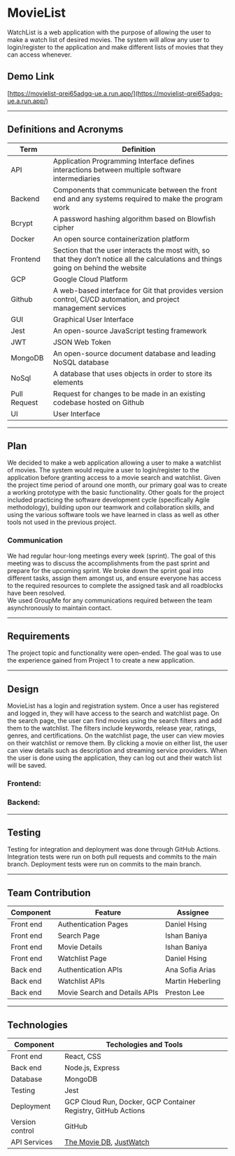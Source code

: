 # MovieList

WatchList is a web application with the purpose of allowing the user to make a watch list of desired movies. The system will allow any user to login/register to the application and make different lists of movies that they can access whenever.

## Demo Link

[https://movielist-qrei65adgq-ue.a.run.app/](https://movielist-qrei65adgq-ue.a.run.app/)

<hr />

## Definitions and Acronyms

| Term         | Definition                                                                                                                           |
| ------------ | ------------------------------------------------------------------------------------------------------------------------------------ |
| API          | Application Programming Interface defines interactions between multiple software intermediaries                                      |
| Backend      | Components that communicate between the front end and any systems required to make the program work                                  |
| Bcrypt       | A password hashing algorithm based on Blowfish cipher                                                                                |
| Docker       | An open source containerization platform                                                                                             |
| Frontend     | Section that the user interacts the most with, so that they don’t notice all the calculations and things going on behind the website |
| GCP          | Google Cloud Platform                                                                                                                |
| Github       | A web-based interface for Git that provides version control, CI/CD automation, and project management services                       |
| GUI          | Graphical User Interface                                                                                                             |
| Jest         | An open-source JavaScript testing framework                                                                                          |
| JWT          | JSON Web Token                                                                                                                       |
| MongoDB      | An open-source document database and leading NoSQL database                                                                          |
| NoSql        | A database that uses objects in order to store its elements                                                                          |
| Pull Request | Request for changes to be made in an existing codebase hosted on Github                                                              |
| UI           | User Interface                                                                                                                       |

<hr />

## Plan

We decided to make a web application allowing a user to make a watchlist of movies. The system would require a user to login/register to the application before granting access to a movie search and watchlist. Given the project time period of around one month, our primary goal was to create a working prototype with the basic functionality. Other goals for the project included practicing the software development cycle (specifically Agile methodology), building upon our teamwork and collaboration skills, and using the various software tools we have learned in class as well as other tools not used in the previous project.

### Communication

We had regular hour-long meetings every week (sprint). The goal of this meeting was to discuss the accomplishments from the past sprint and prepare for the upcoming sprint. We broke down the sprint goal into different tasks, assign them amongst us, and ensure everyone has access to the required resources to complete the assigned task and all roadblocks have been resolved. <br />
We used GroupMe for any communications required between the team asynchronously to maintain contact.

<!-- ### Risk Management

#### Risk Identification

| Risk                                        | Probability | Severity | Description                                                                                                                                                                                                                                                                                                     |
| ------------------------------------------- | ----------- | -------- | --------------------------------------------------------------------------------------------------------------------------------------------------------------------------------------------------------------------------------------------------------------------------------------------------------------- |
| Running out of GCP credits                  | Low         | High     | We are using GCP products such as GCP Cloud Run and Container Registry. We could run out of GCP credits due to high usage, and this would affect running our application properly. Worst case scenario, our application could even stop completely.                                                             |
| Inefficient communication                   | Low         | High     | This can lead to conflicts and possibly missing deadlines. Without effective communication, it will be hard to address or tackle any roadblocks that we might encounter.                                                                                                                                        |
| Unauthorized access to pages and API routes | Medium      | High     | We want to limit unauthorized users from using our application. If not, someone else could simply misuse our application for their purpose such as potentially use our APIs to serve their applications.                                                                                                        |
| Poor Code Quality                           | Low         | High     | This can be the result of unoptimized and buggy code. As a result, the application might not be maintainable. Similarly, unoptimized code can rack up the fee on Cloud Run and Contrainer Registry. It can introduce some serious security vulnerabilities that others could potentially exploit to cause harm. |

#### Mitigation Plan

Some steps that we took to mitigate the risks are:

1. Running out of GCP credits

   We are currently using GCP for Cloud Run and Container Registry. These services are not completely free, we might run of our credits over time. Hence it is important that we use these services optimally. We are using cache on client side to reduce the usage of Cloud Run. This improved the performance of our application greatly. In addition, we made sure we allocated only required resources and optimize the application such that new instances are not created unnecessarily to handle increasing user traffic.

2. Inefficient communication

   To promote communication, we constantly checked in with each other to track each other’s progress. Effective communication helped tackle issues quickly and in time. We used chat messages frequently to update each other about the progress and ask for help if required.

3. Unauthorized access to pages and API routes

   Except for authentication API routes and pages, all other routes and pages were made private by default. We used JWT for both authentication and authorization purposes. Anytime a request was made to a private page or a route, we checked for a valid JWT. If JWT is not provided, is invalid, or is expired, the request is rejected.

4. Poor Code Quality

   For each pull request, we did code reviews and changes were committed to the `main` branch after atleast one other team member approved. We used GitHub action to run all existing test to ensure no breaking chages were introduced. -->

<hr />

## Requirements

The project topic and functionality were open-ended. The goal was to use the experience gained from Project 1 to create a new application.

<hr />

## Design

MovieList has a login and registration system. Once a user has registered and logged in, they will have access to the search and watchlist page. On the search page, the user can find movies using the search filters and add them to the watchlist. The filters include keywords, release year, ratings, genres, and certifications. On the watchlist page, the user can view movies on their watchlist or remove them. By clicking a movie on either list, the user can view details such as description and streaming service providers. When the user is done using the application, they can log out and their watch list will be saved.

### Frontend:

### Backend:

<hr />

## Testing

Testing for integration and deployment was done through GitHub Actions. Integration tests were run on both pull requests and commits to the main branch. Deployment tests were run on commits to the main branch.

<hr />

## Team Contribution

| Component | Feature                       | Assignee         |
| --------- | ----------------------------- | ---------------- |
| Front end | Authentication Pages          | Daniel Hsing     |
| Front end | Search Page                   | Ishan Baniya     |
| Front end | Movie Details                 | Ishan Baniya     |
| Front end | Watchlist Page                | Daniel Hsing     |
| Back end  | Authentication APIs           | Ana Sofia Arias  |
| Back end  | Watchlist APIs                | Martin Heberling |
| Back end  | Movie Search and Details APIs | Preston Lee      |

<hr />

## Technologies

| Component       | Techologies and Tools                                                                                                                  |
| --------------- | -------------------------------------------------------------------------------------------------------------------------------------- |
| Front end       | React, CSS                                                                                                                             |
| Back end        | Node.js, Express                                                                                                                       |
| Database        | MongoDB                                                                                                                                |
| Testing         | Jest                                                                                                                                   |
| Deployment      | GCP Cloud Run, Docker, GCP Container Registry, GitHub Actions                                                                          |
| Version control | GitHub                                                                                                                                 |
| API Services    | [The Movie DB](https://developers.themoviedb.org/3/getting-started), [JustWatch](https://www.justwatch.com/us/JustWatch-Streaming-API) |
